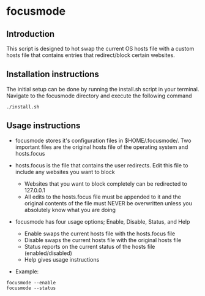 # focusmode

## Introduction
This script is designed to hot swap the current OS hosts file with a custom hosts file that contains entries that redirect/block certain websites.

## Installation instructions
The initial setup can be done by running the install.sh script in your terminal. Navigate to the focusmode directory and execute the following command
```shell
./install.sh
```

## Usage instructions
* focusmode stores it's configuration files in $HOME/.focusmode/. Two important files are the original hosts file of the operating system and hosts.focus
* hosts.focus is the file that contains the user redirects. Edit this file to include any websites you want to block
  * Websites that you want to block completely can be redirected to 127.0.0.1
  * All edits to the hosts.focus file must be appended to it and the original contents of the file must NEVER be overwritten unless you absolutely know what you are doing
  
* focusmode has four usage options; Enable, Disable, Status, and Help
  * Enable swaps the current hosts file with the hosts.focus file
  * Disable swaps the current hosts file with the original hosts file
  * Status reports on the current status of the hosts file (enabled/disabled)
  * Help gives usage instructions
* Example:
```shell
focusmode --enable
focusmode --status
```
